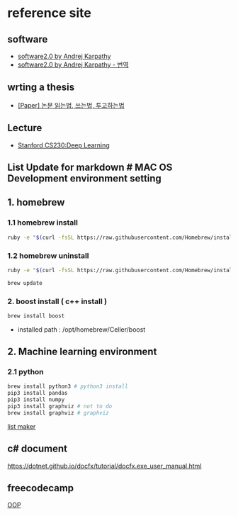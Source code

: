 # reference site  

## software  

* [software2.0 by Andrej Karpathy](https://karpathy.medium.com/software-2-0-a64152b37c35 "software2.0")  
* [software2.0 by Andrej Karpathy - 번역](https://gist.github.com/haje01/d2518ea998ab2de102b072fed600c0a4 "software2.0 번역")  

## wrting a thesis

* [[Paper] 논문 읽는법, 쓰는법, 투고하는법]( https://theorydb.github.io/dev/2019/08/27/dev-papertomath-paper-io/ "paper")  

## Lecture  

* [Stanford CS230:Deep Learning](https://www.youtube.com/watch?v=733m6qBH-jI "stanford")   

## List Update for markdown # MAC OS Development environment setting

## 1. homebrew

### 1.1 homebrew install

```bash
ruby -e "$(curl -fsSL https://raw.githubusercontent.com/Homebrew/install/master/install)"
```

### 1.2 homebrew uninstall

```bash
ruby -e "$(curl -fsSL https://raw.githubusercontent.com/Homebrew/install/master/uninstall)"
```

```bash
brew update
```

### 2. boost install ( c++ install )

```bash
brew install boost 
```

- installed path : /opt/homebrew/Celler/boost

## 2. Machine learning environment 

### 2.1 python

```bash
brew install python3 # python3 install 
pip3 install pandas
pip3 install numpy
pip3 install graphviz # not to do 
brew install graphviz # graphviz
```


[list maker](http://ecotrust-canada.github.io/markdown-toc/)  

## c# document 

https://dotnet.github.io/docfx/tutorial/docfx.exe_user_manual.html  


## freecodecamp

[OOP](https://www.freecodecamp.org/news/crash-course-object-oriented-programming-in-python/)  

